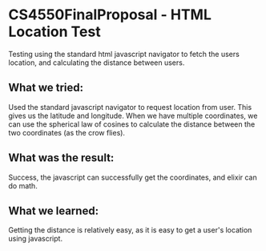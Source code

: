 # CS4550FinalProposal - HTML Location Test

Testing using the standard html javascript navigator to fetch the users location,
and calculating the distance between users.


## What we tried:
Used the standard javascript navigator to request location from user. This gives us the latitude and longitude. When we have multiple coordinates, we can use the spherical law of cosines to calculate the distance between the two coordinates (as the crow flies).

## What was the result:
Success, the javascript can successfully get the coordinates, and elixir can do math.

## What we learned:
Getting the distance is relatively easy, as it is easy to get a user's location using javascript.

